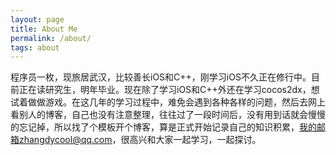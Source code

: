 ```yaml
---
layout: page
title: About Me
permalink: /about/
tags: about
---
```


程序员一枚，现旅居武汉，比较善长iOS和C++，刚学习iOS不久正在修行中。目前正在读研究生，明年毕业。现在除了学习iOS和C++外还在学习cocos2dx，想试着做做游戏。在这几年的学习过程中，难免会遇到各种各样的问题，然后去网上看别人的博客，自己也没有注意整理，往往过了一段时间后，没有用到话就会慢慢的忘记掉，所以找了个模板开个博客，算是正式开始记录自己的知识积累，我的邮箱zhangdycool@qq.com，很高兴和大家一起学习，一起探讨。

<!-- Nice to meet you! Here's my personal information.

My name's Zhang DongYang. Alan is my english name, of course, you can call me Alan, and I would like you call me Alan. I am pursuing a master's degree for software engineering in Huazhong University of Science and Technology(HUST).Over the past years, I devoted most of my time to iOS and c++, so I proficient in them. In addtion, I'm tying to learn cocos2dx to develop game. I'm going to graduate next year, that is to say, I have to consider to find job from now on.

Blog is a good way to record the problem which we usually encounter in learning and working. I hope that I can learn with you and progress together.Here' my email:zhangdycool@qq.com -->

